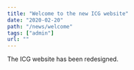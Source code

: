 ```yaml
---
title: "Welcome to the new ICG website"
date: "2020-02-20"
path: "/news/welcome"
tags: ["admin"]
url: ""
---
```


The ICG website has been redesigned.

<!-- endexcerpt -->
